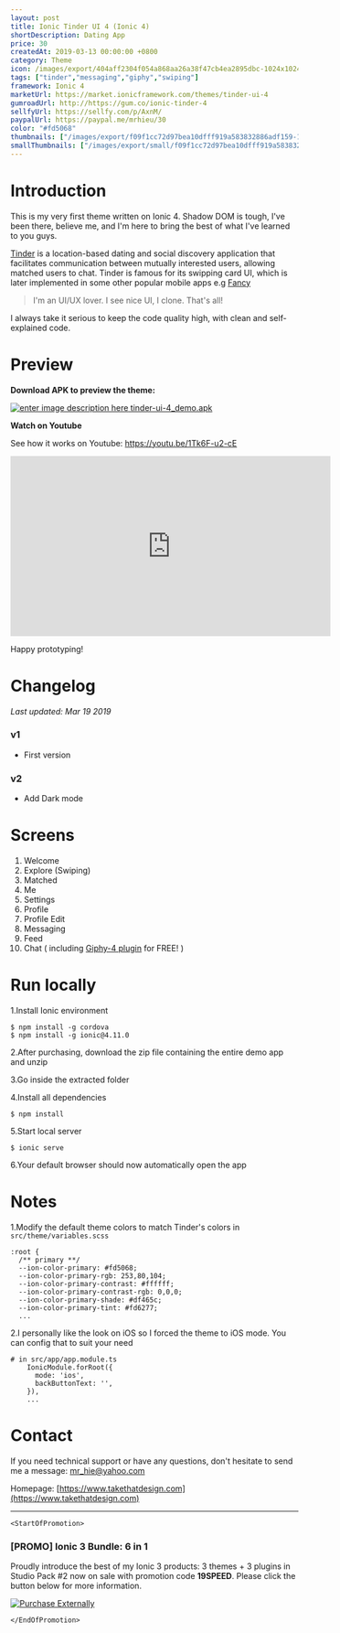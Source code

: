 ```yaml
---
layout: post
title: Ionic Tinder UI 4 (Ionic 4)
shortDescription: Dating App 
price: 30
createdAt: 2019-03-13 00:00:00 +0800
category: Theme
icon: /images/export/404aff2304f054a868aa26a38f47cb4ea2895dbc-1024x1024.jpg
tags: ["tinder","messaging","giphy","swiping"]
framework: Ionic 4
marketUrl: https://market.ionicframework.com/themes/tinder-ui-4
gumroadUrl: http://https://gum.co/ionic-tinder-4
sellfyUrl: https://sellfy.com/p/AxnM/
paypalUrl: https://paypal.me/mrhieu/30
color: "#fd5068"
thumbnails: ["/images/export/f09f1cc72d97bea10dfff919a583832886adf159-1242x2208.jpg","/images/export/620ffc387316ee2728ca4e6d3ec5637b2c67b635-1242x2208.jpg","/images/export/ba638bd10d89e4c8d206bfc46f0782231b867447-1242x2208.jpg","/images/export/7096d83d354ae4b0ef178df4c6789cbe7dfc101d-1242x2208.jpg","/images/export/58b352de606a09d62a9a37d8995b24ee0245192f-1242x2208.jpg","/images/export/6ce2563de49a6c1659ac41ffab7830d5c7602abf-590x1028.gif"]
smallThumbnails: ["/images/export/small/f09f1cc72d97bea10dfff919a583832886adf159-1242x2208.jpg","/images/export/small/620ffc387316ee2728ca4e6d3ec5637b2c67b635-1242x2208.jpg","/images/export/small/ba638bd10d89e4c8d206bfc46f0782231b867447-1242x2208.jpg"]
---
```


# Introduction

This is my very first theme written on Ionic 4. Shadow DOM is tough, I've been there, believe me, and I'm here to bring the best of what I've learned to you guys.

[Tinder](https://tinder.com/) is a location-based dating and social discovery application that facilitates communication between mutually interested users, allowing matched users to chat. Tinder is famous for its swipping card UI, which is later implemented in some other popular mobile apps e.g [Fancy](https://fancy.com/) 

> I'm an UI/UX lover. I see nice UI, I clone. That's all!

I always take it serious to keep the code quality high, with clean and self-explained code.

# Preview



**Download APK to preview the theme:** 

[![enter image description here](https://lh3.googleusercontent.com/MIkXV-iIhrxPG5tZn8QTglczrISwLwebr8QmCKcJFN6NL0eNLf5GqWltrefAZwzAwh2r4RPk=w96-h96-e365)
tinder-ui-4_demo.apk](http://bit.ly/2ugnuqo)


**Watch on Youtube**

See how it works on Youtube: https://youtu.be/1Tk6F-u2-cE

<iframe width="560" height="315" src="https://www.youtube.com/embed/1Tk6F-u2-cE" frameborder="0" allow="accelerometer; autoplay; encrypted-media; gyroscope; picture-in-picture" allowfullscreen></iframe>


Happy prototyping!


# Changelog

*Last updated: Mar 19 2019*

### v1
* First version

### v2
* Add Dark mode


# Screens

1. Welcome
2. Explore (Swiping)
3. Matched
4. Me
5. Settings
6. Profile
7. Profile Edit
8. Messaging
9. Feed 
10. Chat ( including [Giphy-4 plugin](https://market.ionicframework.com/plugins/giphy-4) for FREE! )

# Run locally
1.Install Ionic environment

```
$ npm install -g cordova
$ npm install -g ionic@4.11.0
```

2.After purchasing, download the zip file containing the entire demo app and unzip

3.Go inside the extracted folder

4.Install all dependencies

```
$ npm install
```

5.Start local server
```
$ ionic serve
```

6.Your default browser should now automatically open the app


# Notes

1.Modify the default theme colors to match Tinder's colors in `src/theme/variables.scss`
```
:root {
  /** primary **/
  --ion-color-primary: #fd5068;
  --ion-color-primary-rgb: 253,80,104;
  --ion-color-primary-contrast: #ffffff;
  --ion-color-primary-contrast-rgb: 0,0,0;
  --ion-color-primary-shade: #df465c;
  --ion-color-primary-tint: #fd6277;
  ...
```
2.I personally like the look on iOS so I forced the theme to iOS mode. You can config that to suit your need

```
# in src/app/app.module.ts
    IonicModule.forRoot({
      mode: 'ios',
      backButtonText: '',
    }),
    ...
```

# Contact
If you need technical support or have any questions, don't hesitate to send me a message: [mr_hie@yahoo.com](mailto:mr_hie@yahoo.com)

Homepage: [https://www.takethatdesign.com](https://www.takethatdesign.com)


------------------

`<StartOfPromotion>`
### [PROMO] Ionic 3 Bundle: 6 in 1
Proudly introduce the best of my Ionic 3 products: 3 themes + 3 plugins in Studio Pack #2  now on sale with promotion code **19SPEED**. Please click the button below for more information.

[![Purchase Externally](http://bit.ly/2E4p4z3)](https://gum.co/ionic3-ui-bundle)

`</EndOfPromotion>`